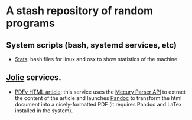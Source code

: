 # A stash repository of random programs

## System scripts (bash, systemd services, etc)

- [Stats](https://github.com/thesave/stash/tree/master/stats): bash files for linux and osx to show statistics of the machine.

## [Jolie](http://www.jolie-lang.org) services.

- [PDFy HTML article](https://github.com/thesave/stash/tree/master/pdfy_html): this service uses the [Mecury Parser API](https://mercury.postlight.com/web-parser/) 
to extract the content of the article and launches [Pandoc](http://pandoc.org/) to transform the html document into a 
nicely-formatted PDF (it requires Pandoc and LaTex installed in the system).
